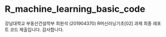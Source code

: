 # R_machine_learning_basic_code
강남대학교 부동산건설학부 최원석 (201904370) R머신러닝기초[02] 과제 최종 레포트 코드 제출입니다. 감사합니다. 
